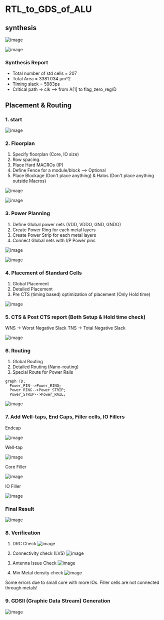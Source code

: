 # RTL_to_GDS_of_ALU
## synthesis

![image](https://github.com/Sourav365/RTL_to_GDS_of_ALU/assets/49667585/b06f9908-307d-45e0-82b3-451868d9f133)

![image](https://github.com/Sourav365/RTL_to_GDS_of_ALU/assets/49667585/14e78973-0513-45c3-a420-c684e8a21a24)

### Synthesis Report

* Total number of std cells = 207
* Total Area = 3381.034 μm^2
* Timing slack = 5983ps
* Critical path => clk --> from A[1] to flag_zero_reg/D

## Placement & Routing

### 1. start

  ![image](https://github.com/Sourav365/RTL_to_GDS_of_ALU/assets/49667585/a116c3d2-fd24-4a3b-a66f-0eab05907c00)

### 2. Floorplan
  1. Specify floorplan (Core, IO size)
  2. Row spacing.
  3. Place Hard MACROs (IP)
  4. Define Fence for a module/block --> Optional
  5. Place Blockage (Don't place anything) & Halos (Don't place anything outside Macros)
     

  ![image](https://github.com/Sourav365/RTL_to_GDS_of_ALU/assets/49667585/beb963b2-38f9-4fe8-8878-83a12303bdee)

  ![image](https://github.com/Sourav365/RTL_to_GDS_of_ALU/assets/49667585/d424621e-1470-40fd-b288-6e4652ca9115)

### 3. Power Planning
  1. Define Global power nets (VDD, VDDO, GND, GNDO)
  2. Create Power Ring for each metal layers
  3. Create Power Strip for each metal layers
  4. Connect Global nets with I/P Power pins

  ![image](https://github.com/Sourav365/RTL_to_GDS_of_ALU/assets/49667585/fd3e7506-b169-44bd-bf67-9fd278bc143a)


  ![image](https://github.com/Sourav365/RTL_to_GDS_of_ALU/assets/49667585/cd6ef3ef-69bf-43b0-b96e-4daaec27c3ba)

### 4. Placement of Standard Cells
  1. Global Placement
  2. Detailed Placement
  3. Pre CTS (timing based) optimization of placement (Only Hold time)

  ![image](https://github.com/Sourav365/RTL_to_GDS_of_ALU/assets/49667585/4d81c402-a4d0-47bf-9989-82d7846a309e)

### 5. CTS & Post CTS report (Both Setup & Hold time check)
  WNS -> Worst Negative Slack
  TNS -> Total Negative Slack
  
  ![image](https://github.com/Sourav365/RTL_to_GDS_of_ALU/assets/49667585/543bba3c-1e3b-4d20-b2f4-26ec8c4fc9fd)

### 6. Routing
  1. Global Routing
  2. Detailed Routing (Nano-routing)
  3. Special Route for Power Rails

  ```mermaid
graph TD;
    Power_PIN-->Power_RING;
    Power_RING-->Power_STRIP;
    Power_STRIP-->Power_RAIL;
```

  ![image](https://github.com/Sourav365/RTL_to_GDS_of_ALU/assets/49667585/5653fcfa-9880-41e6-9e3f-621036ceda07)

### 7. Add Well-taps, End Caps, Filler cells, IO Fillers

Endcap

  ![image](https://github.com/Sourav365/RTL_to_GDS_of_ALU/assets/49667585/f0a31c20-f192-4be1-af12-96f475601a39)

Well-tap

  ![image](https://github.com/Sourav365/RTL_to_GDS_of_ALU/assets/49667585/2612f3b6-5ed8-48fb-84d2-1886521b7b97)

Core Filler

  ![image](https://github.com/Sourav365/RTL_to_GDS_of_ALU/assets/49667585/25ecf020-ca55-40e6-90e1-fbcd24331ff0)

IO Filler

  ![image](https://github.com/Sourav365/RTL_to_GDS_of_ALU/assets/49667585/11882e52-eba0-428a-9b55-502e94381191)

### Final Result 

  ![image](https://github.com/Sourav365/RTL_to_GDS_of_ALU/assets/49667585/830b730f-4ccf-49c6-a37e-5213c93899ab)

### 8. Verification 
  1. DRC Check
     ![image](https://github.com/Sourav365/RTL_to_GDS_of_ALU/assets/49667585/b586d62e-d358-4e01-a26b-e9c3c4887c2b)

  2. Connectivity check (LVS)
    ![image](https://github.com/Sourav365/RTL_to_GDS_of_ALU/assets/49667585/12f4ed38-4eda-45bd-be6a-d0df7eab552e)

  3. Antenna Issue Check
    ![image](https://github.com/Sourav365/RTL_to_GDS_of_ALU/assets/49667585/299df106-376c-452e-bcc0-eb0cd462b440)

  4. Min Metal density check
    ![image](https://github.com/Sourav365/RTL_to_GDS_of_ALU/assets/49667585/15efaaec-6da9-4984-8ce9-b8b859bfaadb)

Some errors due to small core with more IOs. Filler cells are not connected through metals!

### 9. GDSII (Graphic Data Stream) Generation

  ![image](https://github.com/Sourav365/RTL_to_GDS_of_ALU/assets/49667585/ed42080d-1259-405f-a3b6-f3a86c3f11f2)


